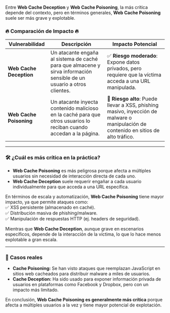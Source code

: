 Entre **Web Cache Deception** y **Web Cache Poisoning**, la más crítica depende del contexto, pero en términos generales, **Web Cache Poisoning** suele ser más grave y explotable.

### 🔥 **Comparación de Impacto** 🔥

|**Vulnerabilidad**|**Descripción**|**Impacto Potencial**|
|---|---|---|
|**Web Cache Deception**|Un atacante engaña al sistema de caché para que almacene y sirva información sensible de un usuario a otros clientes.|✅ **Riesgo moderado**: Expone datos privados, pero requiere que la víctima acceda a una URL manipulada.|
|**Web Cache Poisoning**|Un atacante inyecta contenido malicioso en la caché para que otros usuarios lo reciban cuando accedan a la página.|🚨 **Riesgo alto**: Puede llevar a XSS, phishing masivo, inyección de malware o manipulación de contenido en sitios de alto tráfico.|

---

### 🛠️ **¿Cuál es más crítica en la práctica?**

- **Web Cache Poisoning** es más peligrosa porque afecta a múltiples usuarios sin necesidad de interacción directa de cada uno.
- **Web Cache Deception** suele requerir engañar a cada usuario individualmente para que acceda a una URL específica.

En términos de escala y automatización, **Web Cache Poisoning** tiene mayor impacto, ya que permite ataques como:  
✅ XSS persistente (almacenado en caché).  
✅ Distribución masiva de phishing/malware.  
✅ Manipulación de respuestas HTTP (ej. headers de seguridad).

Mientras que **Web Cache Deception**, aunque grave en escenarios específicos, depende de la interacción de la víctima, lo que lo hace menos explotable a gran escala.

---

### 🔎 **Casos reales**

- **Cache Poisoning:** Se han visto ataques que reemplazan JavaScript en sitios web cacheados para distribuir malware a miles de usuarios.
- **Cache Deception:** Ha sido usado para exponer información privada de usuarios en plataformas como Facebook y Dropbox, pero con un impacto más limitado.

En conclusión, **Web Cache Poisoning es generalmente más crítica** porque afecta a múltiples usuarios a la vez y tiene mayor potencial de explotación.